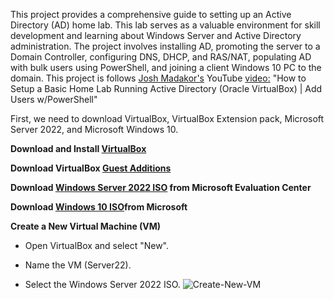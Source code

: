 This project provides a comprehensive guide to setting up an Active Directory (AD) home lab. This lab serves as a valuable environment for skill development and learning about Windows Server and Active Directory administration. The project involves installing AD, promoting the server to a Domain Controller, configuring DNS, DHCP, and RAS/NAT, populating AD with bulk users using PowerShell, and joining a client Windows 10 PC to the domain. This project is follows [Josh Madakor's](https://www.linkedin.com/in/joshmadakor/) YouTube [video:](https://www.youtube.com/watch?v=MHsI8hJmggI&t=2511s) "How to Setup a Basic Home Lab Running Active Directory (Oracle VirtualBox) | Add Users w/PowerShell"

First, we need to download VirtualBox, VirtualBox Extension pack, Microsoft Server 2022, and Microsoft Windows 10.

**Download and Install [VirtualBox](https://www.virtualbox.org/)**

**Download VirtualBox [Guest Additions](https://www.virtualbox.org/wiki/Downloads)**

**Download [Windows Server 2022 ISO](https://www.microsoft.com/en-us/evalcenter/evaluate-windows-server-2022) from Microsoft Evaluation Center**

**Download [Windows 10 ISO](https://www.microsoft.com/en-us/software-download/windows10)from Microsoft**

**Create a New Virtual Machine (VM)**

- Open VirtualBox and select "New".
    
- Name the VM (Server22).
    
- Select the Windows Server 2022 ISO.
![Create-New-VM](https://github.com/jdcarlyle1317/AD_PS/assets/88341973/987a6815-819b-4acd-89c6-63682b1f2ee5)
